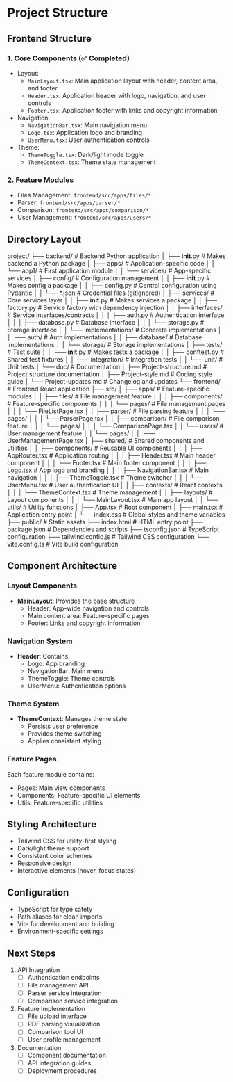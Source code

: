 # Project Structure

## Frontend Structure

### 1. Core Components (✅ Completed)
- Layout: 
  - `MainLayout.tsx`: Main application layout with header, content area, and footer
  - `Header.tsx`: Application header with logo, navigation, and user controls
  - `Footer.tsx`: Application footer with links and copyright information
- Navigation:
  - `NavigationBar.tsx`: Main navigation menu
  - `Logo.tsx`: Application logo and branding
  - `UserMenu.tsx`: User authentication controls
- Theme: 
  - `ThemeToggle.tsx`: Dark/light mode toggle
  - `ThemeContext.tsx`: Theme state management

### 2. Feature Modules
- Files Management: `frontend/src/apps/files/*`
- Parser: `frontend/src/apps/parser/*`
- Comparison: `frontend/src/apps/comparison/*`
- User Management: `frontend/src/apps/users/*`

## Directory Layout

project/
├── backend/                   # Backend Python application
│   ├── __init__.py           # Makes backend a Python package
│   ├── apps/                 # Application-specific code
│   │   └── app1/            # First application module
│   │       └── services/    # App-specific services
│   ├── config/              # Configuration management
│   │   ├── __init__.py     # Makes config a package
│   │   ├── config.py       # Central configuration using Pydantic
│   │   └── *.json          # Credential files (gitignored)
│   ├── services/           # Core services layer
│   │   ├── __init__.py     # Makes services a package
│   │   ├── factory.py      # Service factory with dependency injection
│   │   ├── interfaces/     # Service interfaces/contracts
│   │   │   ├── auth.py     # Authentication interface
│   │   │   ├── database.py # Database interface
│   │   │   └── storage.py  # Storage interface
│   │   └── implementations/ # Concrete implementations
│   │       ├── auth/       # Auth implementations
│   │       ├── database/   # Database implementations
│   │       └── storage/    # Storage implementations
│   ├── tests/              # Test suite
│   │   ├── __init__.py    # Makes tests a package
│   │   ├── conftest.py    # Shared test fixtures
│   │   ├── integration/   # Integration tests
│   │   └── unit/         # Unit tests
│   └── doc/              # Documentation
│       ├── Project-structure.md  # Project structure documentation
│       ├── Project-style.md     # Coding style guide
│       └── Project-updates.md   # Changelog and updates
└── frontend/                    # Frontend React application
    ├── src/
    │   ├── apps/               # Feature-specific modules
    │   │   ├── files/         # File management feature
    │   │   │   ├── components/ # Feature-specific components
    │   │   │   └── pages/     # File management pages
    │   │   │       └── FileListPage.tsx
    │   │   ├── parser/        # File parsing feature
    │   │   │   └── pages/
    │   │   │       └── ParserPage.tsx
    │   │   ├── comparison/    # File comparison feature
    │   │   │   └── pages/
    │   │   │       └── ComparisonPage.tsx
    │   │   └── users/         # User management feature
    │   │       └── pages/
    │   │           └── UserManagementPage.tsx
    │   ├── shared/            # Shared components and utilities
    │   │   ├── components/    # Reusable UI components
    │   │   │   ├── AppRouter.tsx     # Application routing
    │   │   │   ├── Header.tsx        # Main header component
    │   │   │   ├── Footer.tsx        # Main footer component
    │   │   │   ├── Logo.tsx          # App logo and branding
    │   │   │   ├── NavigationBar.tsx # Main navigation
    │   │   │   ├── ThemeToggle.tsx   # Theme switcher
    │   │   │   └── UserMenu.tsx      # User authentication UI
    │   │   ├── contexts/     # React contexts
    │   │   │   └── ThemeContext.tsx  # Theme management
    │   │   ├── layouts/      # Layout components
    │   │   │   └── MainLayout.tsx    # Main app layout
    │   │   └── utils/        # Utility functions
    │   ├── App.tsx          # Root component
    │   ├── main.tsx         # Application entry point
    │   └── index.css        # Global styles and theme variables
    ├── public/              # Static assets
    ├── index.html          # HTML entry point
    ├── package.json        # Dependencies and scripts
    ├── tsconfig.json      # TypeScript configuration
    ├── tailwind.config.js # Tailwind CSS configuration
    └── vite.config.ts     # Vite build configuration

## Component Architecture

### Layout Components
- **MainLayout**: Provides the base structure
  - Header: App-wide navigation and controls
  - Main content area: Feature-specific pages
  - Footer: Links and copyright information

### Navigation System
- **Header**: Contains:
  - Logo: App branding
  - NavigationBar: Main menu
  - ThemeToggle: Theme controls
  - UserMenu: Authentication options

### Theme System
- **ThemeContext**: Manages theme state
  - Persists user preference
  - Provides theme switching
  - Applies consistent styling

### Feature Pages
Each feature module contains:
- Pages: Main view components
- Components: Feature-specific UI elements
- Utils: Feature-specific utilities

## Styling Architecture
- Tailwind CSS for utility-first styling
- Dark/light theme support
- Consistent color schemes
- Responsive design
- Interactive elements (hover, focus states)

## Configuration
- TypeScript for type safety
- Path aliases for clean imports
- Vite for development and building
- Environment-specific settings

## Next Steps
1. API Integration
   - [ ] Authentication endpoints
   - [ ] File management API
   - [ ] Parser service integration
   - [ ] Comparison service integration

2. Feature Implementation
   - [ ] File upload interface
   - [ ] PDF parsing visualization
   - [ ] Comparison tool UI
   - [ ] User profile management

3. Documentation
   - [ ] Component documentation
   - [ ] API integration guides
   - [ ] Deployment procedures